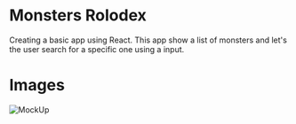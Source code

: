 # Monsters Rolodex

Creating a basic app using React. This app show a list of monsters and let's the user search for a specific one using a input.

# Images

![MockUp](https://github.com/DiogoCastroSilva/complete-react-developer-in-2020/blob/master/monsters-rolodex/images/monsters.png)
